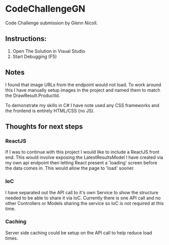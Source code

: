 # CodeChallengeGN

Code Challenge submission by Glenn Nicoll.

## Instructions:

1. Open The Solution in Visual Studio
2. Start Debugging (F5)

## Notes

I found that image URLs from the endpoint would not load. To work around this I have manually setup images in the project and named them to match the DrawResult.ProductId.

To demonstrate my skills in C# I have note used any CSS frameworks and the frontend is entirely HTML/CSS (no JS).

## Thoughts for next steps

### ReactJS
If I was to continue with this project I would like to include a ReactJS front end. This would involve exposing the LatestResultsModel I have created via my own api endpoint then letting React present a 'loading' screen before the data comes in. This would allow the page to 'load' sooner.

### IoC
I have separated out the API call to it's own Service to show the structure needed to be able to share it via IoC. Currently there is one API call and no other Controllers or Models sharing the service so IoC is not required at this time.

### Caching
Server side caching could be setup on the API call to help reduce load times.